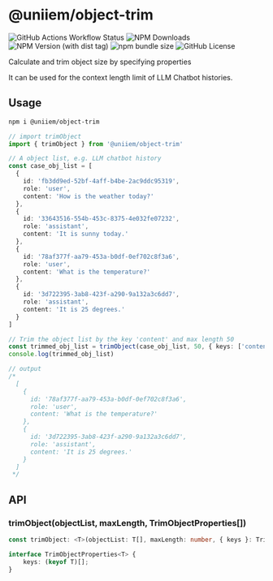 # @uniiem/object-trim

![GitHub Actions Workflow Status](https://img.shields.io/github/actions/workflow/status/HoshinoSuzumi/object-trim/ci.yml)
![NPM Downloads](https://img.shields.io/npm/dm/%40uniiem%2Fobject-trim)
![NPM Version (with dist tag)](https://img.shields.io/npm/v/%40uniiem%2Fobject-trim/latest)
![npm bundle size](https://img.shields.io/bundlephobia/min/%40uniiem%2Fobject-trim)
![GitHub License](https://img.shields.io/github/license/HoshinoSuzumi/object-trim)

Calculate and trim object size by specifying properties

It can be used for the context length limit of LLM Chatbot histories.

## Usage

```bash
npm i @uniiem/object-trim
```

```typescript
// import trimObject
import { trimObject } from '@uniiem/object-trim'

// A object list, e.g. LLM chatbot history
const case_obj_list = [
  {
    id: 'fb3dd9ed-52bf-4aff-b4be-2ac9ddc95319',
    role: 'user',
    content: 'How is the weather today?'
  },
  {
    id: '33643516-554b-453c-8375-4e032fe07232',
    role: 'assistant',
    content: 'It is sunny today.'
  },
  {
    id: '78af377f-aa79-453a-b0df-0ef702c8f3a6',
    role: 'user',
    content: 'What is the temperature?'
  },
  {
    id: '3d722395-3ab8-423f-a290-9a132a3c6dd7',
    role: 'assistant',
    content: 'It is 25 degrees.'
  }
]

// Trim the object list by the key 'content' and max length 50
const trimmed_obj_list = trimObject(case_obj_list, 50, { keys: ['content'] })
console.log(trimmed_obj_list)

// output
/*
  [
    {
      id: '78af377f-aa79-453a-b0df-0ef702c8f3a6',
      role: 'user',
      content: 'What is the temperature?'
    },
    {
      id: '3d722395-3ab8-423f-a290-9a132a3c6dd7',
      role: 'assistant',
      content: 'It is 25 degrees.'
    }
  ]
 */
```

## API

### trimObject(objectList, maxLength, TrimObjectProperties[])

```typescript
const trimObject: <T>(objectList: T[], maxLength: number, { keys }: TrimObjectProperties<T>) => T[];

interface TrimObjectProperties<T> {
    keys: (keyof T)[];
}
```
